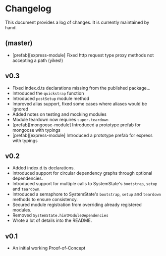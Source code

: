 # Changelog

This document provides a log of changes. It is currently maintained by hand.

## (master)

- [prefab][express-module] Fixed http request type proxy methods not accepting a path (yikes!)

## v0.3

- Fixed index.d.ts declarations missing from the published package...
- Introduced the `quickstrap` function
- Introduced `postSetup` module method
- Improved alias support, fixed some cases where aliases would be ignored
- Added notes on testing and mocking modules
- Module teardown now requires `super.teardown`
- [prefab][mongoose-module] Introduced a prototype prefab for mongoose with typings
- [prefab][express-module] Introduced a prototype prefab for express with typings

## v0.2

- Added index.d.ts declarations.
- Introduced support for circular dependency graphs through optional dependencies.
- Introduced support for multiple calls to SystemState's `bootstrap`, `setup` and `teardown`.
- Introduced a semaphore to SystemState's `bootstrap`, `setup` and `teardown` methods to ensure consistency.
- Secured module registration from overriding already registered modules.
- Removed `SystemState.hintModuleDependencies`
- Wrote a lot of details into the README.

## v0.1

- An initial working Proof-of-Concept

